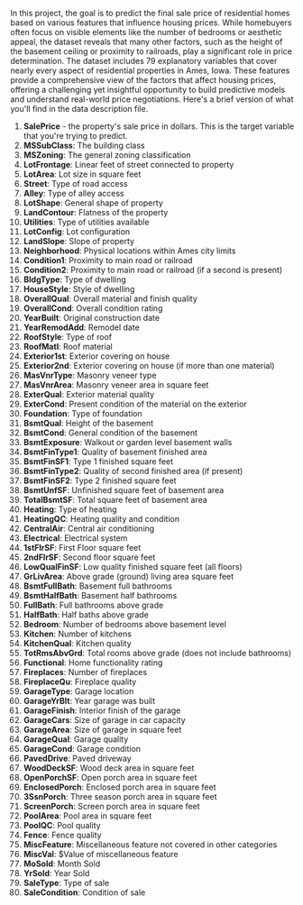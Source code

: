 In this project, the goal is to predict the final sale price of residential homes based on various features that influence housing prices. While homebuyers often focus on visible elements like the number of bedrooms or aesthetic appeal, the dataset reveals that many other factors, such as the height of the basement ceiling or proximity to railroads, play a significant role in price determination.
The dataset includes 79 explanatory variables that cover nearly every aspect of residential properties in Ames, Iowa. These features provide a comprehensive view of the factors that affect housing prices, offering a challenging yet insightful opportunity to build predictive models and understand real-world price negotiations. Here's a brief version of what you'll find in the data description file.

1. **SalePrice** - the property's sale price in dollars. This is the target variable that you're trying to predict.
2. **MSSubClass**: The building class
3. **MSZoning**: The general zoning classification
4. **LotFrontage**: Linear feet of street connected to property
5. **LotArea**: Lot size in square feet
6. **Street**: Type of road access
7. **Alley**: Type of alley access
8. **LotShape**: General shape of property
9. **LandContour**: Flatness of the property
10. **Utilities**: Type of utilities available
11. **LotConfig**: Lot configuration
12. **LandSlope**: Slope of property
13. **Neighborhood**: Physical locations within Ames city limits
14. **Condition1**: Proximity to main road or railroad
15. **Condition2**: Proximity to main road or railroad (if a second is present)
16. **BldgType**: Type of dwelling
17. **HouseStyle**: Style of dwelling
18. **OverallQual**: Overall material and finish quality
19. **OverallCond**: Overall condition rating
20. **YearBuilt**: Original construction date
21. **YearRemodAdd**: Remodel date
22. **RoofStyle**: Type of roof
23. **RoofMatl**: Roof material
24. **Exterior1st**: Exterior covering on house
25. **Exterior2nd**: Exterior covering on house (if more than one material)
26. **MasVnrType**: Masonry veneer type
27. **MasVnrArea**: Masonry veneer area in square feet
28. **ExterQual**: Exterior material quality
29. **ExterCond**: Present condition of the material on the exterior
30. **Foundation**: Type of foundation
31. **BsmtQual**: Height of the basement
32. **BsmtCond**: General condition of the basement
33. **BsmtExposure**: Walkout or garden level basement walls
34. **BsmtFinType1**: Quality of basement finished area
35. **BsmtFinSF1**: Type 1 finished square feet
36. **BsmtFinType2**: Quality of second finished area (if present)
37. **BsmtFinSF2**: Type 2 finished square feet
38. **BsmtUnfSF**: Unfinished square feet of basement area
39. **TotalBsmtSF**: Total square feet of basement area
40. **Heating**: Type of heating
41. **HeatingQC**: Heating quality and condition
42. **CentralAir**: Central air conditioning
43. **Electrical**: Electrical system
44. **1stFlrSF**: First Floor square feet
45. **2ndFlrSF**: Second floor square feet
46. **LowQualFinSF**: Low quality finished square feet (all floors)
47. **GrLivArea**: Above grade (ground) living area square feet
48. **BsmtFullBath**: Basement full bathrooms
49. **BsmtHalfBath**: Basement half bathrooms
50. **FullBath**: Full bathrooms above grade
51. **HalfBath**: Half baths above grade
52. **Bedroom**: Number of bedrooms above basement level
53. **Kitchen**: Number of kitchens
54. **KitchenQual**: Kitchen quality
56. **TotRmsAbvGrd**: Total rooms above grade (does not include bathrooms)
57. **Functional**: Home functionality rating
58. **Fireplaces**: Number of fireplaces
59. **FireplaceQu**: Fireplace quality
60. **GarageType**: Garage location
61. **GarageYrBlt**: Year garage was built
62. **GarageFinish**: Interior finish of the garage
63. **GarageCars**: Size of garage in car capacity
64. **GarageArea**: Size of garage in square feet
65. **GarageQual**: Garage quality
66. **GarageCond**: Garage condition
67. **PavedDrive**: Paved driveway
68. **WoodDeckSF**: Wood deck area in square feet
69. **OpenPorchSF**: Open porch area in square feet
70. **EnclosedPorch**: Enclosed porch area in square feet
71. **3SsnPorch**: Three season porch area in square feet
72. **ScreenPorch**: Screen porch area in square feet
73. **PoolArea**: Pool area in square feet
74. **PoolQC**: Pool quality
75. **Fence**: Fence quality
76. **MiscFeature**: Miscellaneous feature not covered in other categories
77. **MiscVal**: $Value of miscellaneous feature
78. **MoSold**: Month Sold
79. **YrSold**: Year Sold
80. **SaleType**: Type of sale
81. **SaleCondition**: Condition of sale
